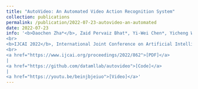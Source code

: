 ```yaml
---
title: "AutoVideo: An Automated Video Action Recognition System"
collection: publications
permalink: /publication/2022-07-23-autovideo-an-automated
date: 2022-07-23
info: '<b>Daochen Zha*</b>, Zaid Pervaiz Bhat*, Yi-Wei Chen*, Yicheng Wang*, Sirui Ding*, Jiaben Chen*, Kwei-Herng Lai*, Mohammad Qazim Bhat*, Anmoll Kumar Jain, Alfredo Costilla Reyes, Na Zou, Xia Hu
<br>
<b>IJCAI 2022</b>, International Joint Conference on Artificial Intelligence, demo track
<br>
<a href="https://www.ijcai.org/proceedings/2022/862">[PDF]</a>
|
<a href="https://github.com/datamllab/autovideo">[Code]</a>
|
<a href="https://youtu.be/beinjbjeiuo">[Video]</a>'
---
```

